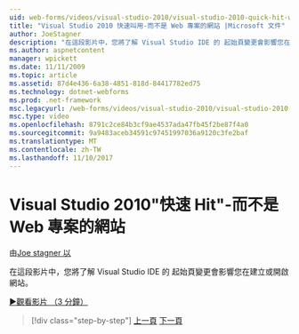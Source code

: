 ```yaml
---
uid: web-forms/videos/visual-studio-2010/visual-studio-2010-quick-hit-websites-instead-of-web-projects
title: "Visual Studio 2010 快速叫用-而不是 Web 專案的網站 |Microsoft 文件"
author: JoeStagner
description: "在這段影片中，您將了解 Visual Studio IDE 的 起始頁變更會影響您在建立或開啟網站。"
ms.author: aspnetcontent
manager: wpickett
ms.date: 11/11/2009
ms.topic: article
ms.assetid: 87d4e436-6a38-4851-818d-84417782ed75
ms.technology: dotnet-webforms
ms.prod: .net-framework
msc.legacyurl: /web-forms/videos/visual-studio-2010/visual-studio-2010-quick-hit-websites-instead-of-web-projects
msc.type: video
ms.openlocfilehash: 8791c2ce84b3cf9ae4537ada47fb45f2be87f4a0
ms.sourcegitcommit: 9a9483aceb34591c97451997036a9120c3fe2baf
ms.translationtype: MT
ms.contentlocale: zh-TW
ms.lasthandoff: 11/10/2017
---
```

<a name="visual-studio-2010-quick-hit---websites-instead-of-web-projects"></a>Visual Studio 2010"快速 Hit"-而不是 Web 專案的網站
====================
由[Joe stagner 以](https://github.com/JoeStagner)

在這段影片中，您將了解 Visual Studio IDE 的 起始頁變更會影響您在建立或開啟網站。 

[&#9654;觀看影片 （3 分鐘）](https://channel9.msdn.com/Blogs/ASP-NET-Site-Videos/visual-studio-2010-quick-hit-websites-instead-of-web-projects)

>[!div class="step-by-step"]
[上一頁](visual-studio-2010-quick-hit-new-multi-targeting.md)
[下一頁](visual-studio-2010-quick-hit-snippets-intellisense.md)
